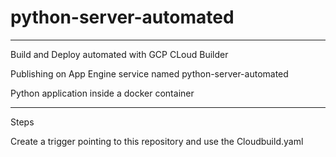 # python-server-automated
-----------------------

Build and Deploy automated with GCP CLoud Builder

Publishing on App Engine service named python-server-automated

Python application inside a docker container

----------------------------

Steps

Create a trigger pointing to this repository and use the Cloudbuild.yaml

